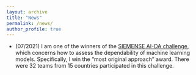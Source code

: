 ```yaml
---
layout: archive
title: "News"
permalink: /news/
author_profile: true
---
```

- (07/2021) I am one of the winners of the [SIEMENSE AI-DA challenge](https://ecosystem.siemens.com/topic/detail/default/33), which concerns how to assess the dependability of machine learning models. Specifically, I win the “most original approach” award. There were 32 teams from 15 countries participated in this challenge.
